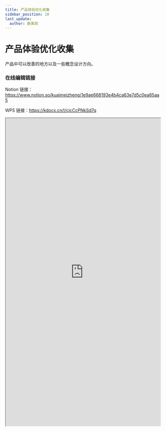 ```yaml
---
title: 产品体验优化收集
sidebar_position: 10
last_update:
  author: 蒯美政
---
```


# 产品体验优化收集

产品中可以改善的地方以及一些概念设计方向。

### 在线编辑链接

Notion 链接：https://www.notion.so/kuaimeizheng/1e9ae668193e4b4ca63e7d5c0ea65aa5

WPS 链接：https://kdocs.cn/l/cjcCcPNkSd7q

<iframe src="https://kdocs.cn/l/cjcCcPNkSd7q" height="1000" width="100%"></iframe>